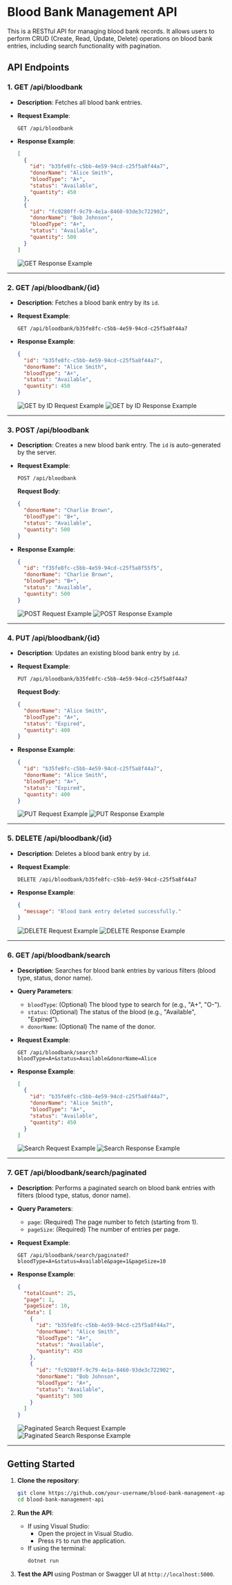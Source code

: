 # Blood Bank Management API

This is a RESTful API for managing blood bank records. It allows users to perform CRUD (Create, Read, Update, Delete) operations on blood bank entries, including search functionality with pagination.

## API Endpoints

### 1. **GET /api/bloodbank**

- **Description**: Fetches all blood bank entries.
- **Request Example**:
    ```http
    GET /api/bloodbank
    ```
- **Response Example**:
    ```json
    [
      {
        "id": "b35fe8fc-c5bb-4e59-94cd-c25f5a8f44a7",
        "donorName": "Alice Smith",
        "bloodType": "A+",
        "status": "Available",
        "quantity": 450
      },
      {
        "id": "fc9280ff-9c79-4e1a-8460-93de3c722902",
        "donorName": "Bob Johnson",
        "bloodType": "A+",
        "status": "Available",
        "quantity": 500
      }
    ]
    ```

  
    ![GET Response Example](./images/get-response.png)

---

### 2. **GET /api/bloodbank/{id}**

- **Description**: Fetches a blood bank entry by its `id`.
- **Request Example**:
    ```http
    GET /api/bloodbank/b35fe8fc-c5bb-4e59-94cd-c25f5a8f44a7
    ```
- **Response Example**:
    ```json
    {
      "id": "b35fe8fc-c5bb-4e59-94cd-c25f5a8f44a7",
      "donorName": "Alice Smith",
      "bloodType": "A+",
      "status": "Available",
      "quantity": 450
    }
    ```

    ![GET by ID Request Example](./images/get-id-request.png)
    ![GET by ID Response Example](./images/get-id-response.png)

---

### 3. **POST /api/bloodbank**

- **Description**: Creates a new blood bank entry. The `id` is auto-generated by the server.
- **Request Example**:
    ```http
    POST /api/bloodbank
    ```
    **Request Body**:
    ```json
    {
      "donorName": "Charlie Brown",
      "bloodType": "B+",
      "status": "Available",
      "quantity": 500
    }
    ```
- **Response Example**:
    ```json
    {
      "id": "f35fe8fc-c5bb-4e59-94cd-c25f5a8f55f5",
      "donorName": "Charlie Brown",
      "bloodType": "B+",
      "status": "Available",
      "quantity": 500
    }
    ```

    ![POST Request Example](./images/post.png)
    ![POST Response Example](./images/post-response.png)

---

### 4. **PUT /api/bloodbank/{id}**

- **Description**: Updates an existing blood bank entry by `id`.
- **Request Example**:
    ```http
    PUT /api/bloodbank/b35fe8fc-c5bb-4e59-94cd-c25f5a8f44a7
    ```
    **Request Body**:
    ```json
    {
      "donorName": "Alice Smith",
      "bloodType": "A+",
      "status": "Expired",
      "quantity": 400
    }
    ```
- **Response Example**:
    ```json
    {
      "id": "b35fe8fc-c5bb-4e59-94cd-c25f5a8f44a7",
      "donorName": "Alice Smith",
      "bloodType": "A+",
      "status": "Expired",
      "quantity": 400
    }
    ```

    ![PUT Request Example](./images/put.png)
    ![PUT Response Example](./images/put-response.png)

---

### 5. **DELETE /api/bloodbank/{id}**

- **Description**: Deletes a blood bank entry by `id`.
- **Request Example**:
    ```http
    DELETE /api/bloodbank/b35fe8fc-c5bb-4e59-94cd-c25f5a8f44a7
    ```
- **Response Example**:
    ```json
    {
      "message": "Blood bank entry deleted successfully."
    }
    ```

    ![DELETE Request Example](./images/delete.png)
    ![DELETE Response Example](./images/delete-response.png)

---

### 6. **GET /api/bloodbank/search**

- **Description**: Searches for blood bank entries by various filters (blood type, status, donor name).
- **Query Parameters**:
  - `bloodType`: (Optional) The blood type to search for (e.g., "A+", "O-").
  - `status`: (Optional) The status of the blood (e.g., "Available", "Expired").
  - `donorName`: (Optional) The name of the donor.
- **Request Example**:
    ```http
    GET /api/bloodbank/search?bloodType=A+&status=Available&donorName=Alice
    ```
- **Response Example**:
    ```json
    [
      {
        "id": "b35fe8fc-c5bb-4e59-94cd-c25f5a8f44a7",
        "donorName": "Alice Smith",
        "bloodType": "A+",
        "status": "Available",
        "quantity": 450
      }
    ]
    ```

    ![Search Request Example](./images/search.png)
    ![Search Response Example](./images/search-response.png)

---

### 7. **GET /api/bloodbank/search/paginated**

- **Description**: Performs a paginated search on blood bank entries with filters (blood type, status, donor name).
- **Query Parameters**:
  - `page`: (Required) The page number to fetch (starting from 1).
  - `pageSize`: (Required) The number of entries per page.
- **Request Example**:
    ```http
    GET /api/bloodbank/search/paginated?bloodType=A+&status=Available&page=1&pageSize=10
    ```
- **Response Example**:
    ```json
    {
      "totalCount": 25,
      "page": 1,
      "pageSize": 10,
      "data": [
        {
          "id": "b35fe8fc-c5bb-4e59-94cd-c25f5a8f44a7",
          "donorName": "Alice Smith",
          "bloodType": "A+",
          "status": "Available",
          "quantity": 450
        },
        {
          "id": "fc9280ff-9c79-4e1a-8460-93de3c722902",
          "donorName": "Bob Johnson",
          "bloodType": "A+",
          "status": "Available",
          "quantity": 500
        }
      ]
    }
    ```

    ![Paginated Search Request Example](./images/paginated.png)
    ![Paginated Search Response Example](./images/paginated-response.png)

---

## Getting Started

1. **Clone the repository**:
    ```bash
    git clone https://github.com/your-username/blood-bank-management-api.git
    cd blood-bank-management-api
    ```

2. **Run the API**:
   - If using Visual Studio:
     - Open the project in Visual Studio.
     - Press `F5` to run the application.
   - If using the terminal:
     ```bash
     dotnet run
     ```

3. **Test the API** using Postman or Swagger UI at `http://localhost:5000`.




